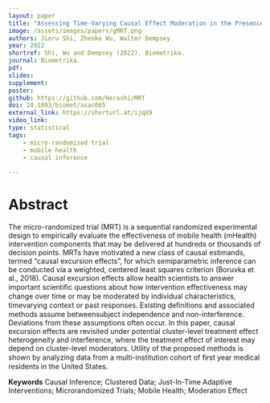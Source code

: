 ```yaml
---
layout: paper
title: "Assessing Time-Varying Causal Effect Moderation in the Presence of Cluster-Level Treatment Effect Heterogeneity and Interference"
image: /assets/images/papers/gMRT.png
authors: Jieru Shi, Zhenke Wu, Walter Dempsey
year: 2022
shortref: Shi, Wu and Dempsey (2022). Biometrika.
journal: Biometrika.
pdf: 
slides: 
supplement:   
poster: 
github: https://github.com/Herashi/MRT
doi: 10.1093/biomet/asac065
external_link: https://shorturl.at/ijqX9
video_link: 
type: statistical
tags:
    - micro-randomized trial
    - mobile health
    - causal inference
 
---
```


# Abstract

The micro-randomized trial (MRT) is a sequential randomized experimental design to empirically evaluate the effectiveness of mobile health (mHealth) intervention components that may be delivered at hundreds or thousands of decision points. MRTs have motivated a new class of causal estimands, termed “causal excursion effects”, for which semiparametric inference can be conducted via a weighted, centered least squares criterion (Boruvka et al., 2018). Causal excursion effects allow health scientists to answer important scientiﬁc questions about how intervention effectiveness may change over time or may be moderated by individual characteristics, timevarying context or past responses. Existing deﬁnitions and associated methods assume betweensubject independence and non-interference. Deviations from these assumptions often occur. In this paper, causal excursion effects are revisited under potential cluster-level treatment effect heterogeneity and interference, where the treatment effect of interest may depend on cluster-level moderators. Utility of the proposed methods is shown by analyzing data from a multi-institution cohort of ﬁrst year medical residents in the United States.

**Keywords** Causal Inference; Clustered Data; Just-In-Time Adaptive Interventions; Microrandomized Trials; Mobile Health; Moderation Effect